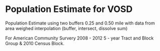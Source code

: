 Population Estimate for VOSD
============

Population Estimate using two buffers 0.25 and 0.50 mile with data from area weighed interpolation (buffer, intersect, dissolve sum)

For American Community Survery 2008 - 2012 5 - year Tract and Block Group & 2010 Census Block.
